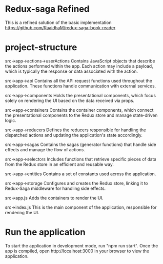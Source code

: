 # Redux-saga Refined
This is a refined solution of the basic implementation https://github.com/RaaidhaM/redux-saga-book-reader


# project-structure
 
 src->app->actions->userActions 
 Contains JavaScript objects that describe the actions performed within the app. Each action may include a payload, which is typically the response or data associated with the action.

 src->app->api
 Contains all the API request functions used throughout the application. These functions handle communication with external services.

 src->app->components
 Holds the presentational components, which focus solely on rendering the UI based on the data received via props.

 src->app->containers
 Contains the container components, which connect the presentational components to the Redux store and manage state-driven logic.

 src->app->reducers
 Defines the reducers responsible for handling the dispatched actions and updating the application's state accordingly.

 src->app->sagas
 Contains the sagas (generator functions) that handle side effects and manage the flow of actions.

 src->app->selectors
 Includes functions that retrieve specific pieces of data from the Redux store in an efficient and reusable way.

 src->app->entities
 Contains a set of constants used across the application.

 src->app->storage
 Configures and creates the Redux store, linking it to Redux-Saga middleware for handling side effects.

 src->app.js
 Adds the containers to render the UI.

 src->index.js
 This is the main component of the application, responsible for rendering the UI. 


# Run the application 
 To start the application in development mode, run "npm run start". Once the app is compiled, open http://localhost:3000 in your browser to view the application.
